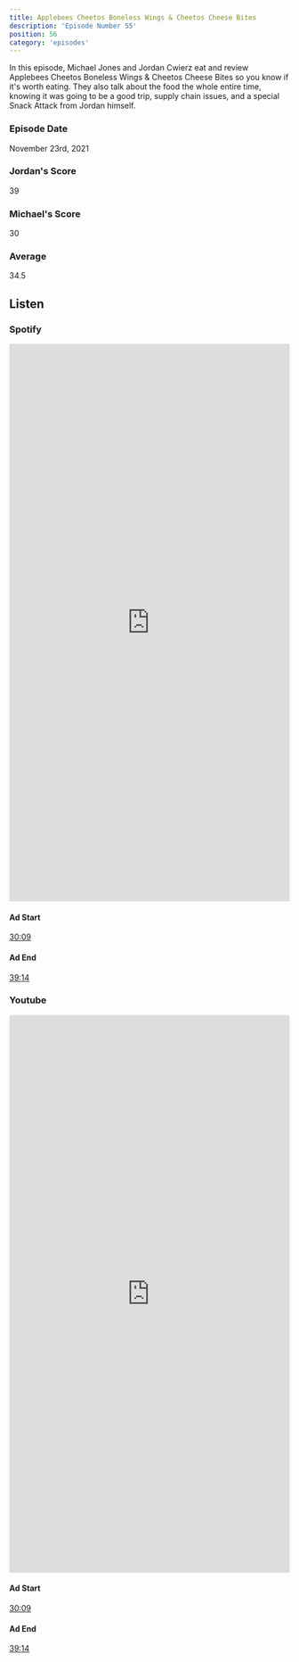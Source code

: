 ```yaml
---
title: Applebees Cheetos Boneless Wings & Cheetos Cheese Bites
description: 'Episode Number 55'
position: 56
category: 'episodes'
---
```


In this episode, Michael Jones and Jordan Cwierz eat and review Applebees Cheetos Boneless Wings & Cheetos Cheese Bites so you know if it's worth eating. They also talk about the food the whole entire time, knowing it was going to be a good trip, supply chain issues, and a special Snack Attack from Jordan himself.

### Episode Date

November 23rd, 2021

### Jordan's Score

39

### Michael's Score

30

### Average

34.5

## Listen

### Spotify

<iframe 
    src="https://open.spotify.com/embed-podcast/episode/3g5sV62gr8iCF8ENMVA91t" 
    loading="lazy" 
    style="border: 0; width: 100%; height: 25vh;" allow="encrypted-media"
></iframe>

#### Ad Start

[30:09](https://open.spotify.com/episode/3g5sV62gr8iCF8ENMVA91t?t=1809)

#### Ad End

[39:14](https://open.spotify.com/episode/3g5sV62gr8iCF8ENMVA91t?t=2354)

### Youtube

<iframe 
    src="https://www.youtube.com/embed/Zp9FGCE5aMc" 
    loading="lazy" 
    style="border: 0; width: 100%; height: 25vh;"  
    title="YouTube video player" 
    frameborder="0" 
    allow="accelerometer; autoplay; clipboard-write; encrypted-media; gyroscope; picture-in-picture"
></iframe>

#### Ad Start

[30:09](https://youtu.be/Zp9FGCE5aMc?t=1809)


#### Ad End

[39:14](https://youtu.be/Zp9FGCE5aMc?t=2354)
